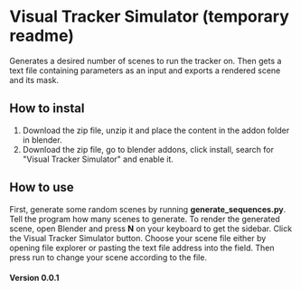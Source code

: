 # Visual Tracker Simulator (temporary readme)
Generates a desired number of scenes to run the tracker on. Then gets a text file containing parameters as an input and exports a rendered scene and its mask.

## How to instal
1. Download the zip file, unzip it and place the content in the addon folder in blender.
2. Download the zip file, go to blender addons, click install, search for "Visual Tracker Simulator" and enable it.

## How to use
First, generate some random scenes by running **generate_sequences.py**. Tell the program how many scenes to generate.
To render the generated scene, open Blender and press **N** on your keyboard to get the sidebar. Click the Visual Tracker Simulator button.
Choose your scene file either by opening file explorer or pasting the text file address into the field. Then press run to change your scene according to the file.

#### Version 0.0.1